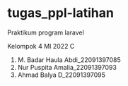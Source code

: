 # tugas_ppl-latihan

Praktikum program laravel

 Kelompok 4 MI 2022 C

 1. M. Badar Haula Abdi_22091397085
 2. Nur Puspita Amalia_22091397093
 3. Ahmad Balya D_22091397095
